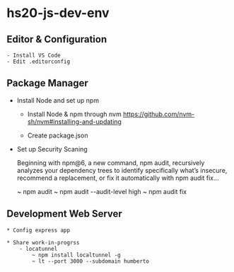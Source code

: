 # hs20-js-dev-env

## Editor & Configuration

    - Install VS Code
    - Edit .editorconfig

## Package Manager

* Install Node and set up npm 
    - Install Node & npm through nvm https://github.com/nvm-sh/nvm#installing-and-updating

    - Create package.json

* Set up Security Scaning

    Beginning with npm@6, a new command, npm audit, recursively analyzes your dependency trees to identify specifically what’s insecure, recommend a replacement, or fix it automatically with npm audit fix...

    ~ npm audit
    ~ npm audit --audit-level high
    ~ npm audit fix

## Development Web Server

    * Config express app
    
    * Share work-in-progrss
        - locatunnel
            ~ npm install localtunnel -g
            ~ lt --port 3000 --subdomain humberto
